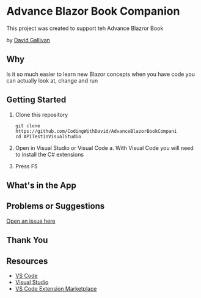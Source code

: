 # Advance Blazor Book Companion 

This project was created to support teh Advance Blazror Book

by [David Gallivan](http://twitter.com/CodingwithDavid)


## Why

Is it so much easier to learn new Blazor concepts when you have code you can actually look at, change and run

## Getting Started

1. Clone this repository

   ```Command Line
   git clone https://github.com/CodingWithDavid/AdvanceBlazorBookCompani
   cd APITestInVisualStudio
   ```

1.	Open in Visual Studio or Visual Code
a.	With Visual Code you will need to install the C# extensions
2.	Press F5

## What's in the App



## Problems or Suggestions

[Open an issue here](https://github.com/CodingWithDavid/AdvanceBlazorBookCompani/issues)

## Thank You


## Resources

- [VS Code](https://code.visualstudio.com)
- [Visual Studio]( https://visualstudio.microsoft.com/)
- [VS Code Extension Marketplace](https://marketplace.visualstudio.com/vscode)

